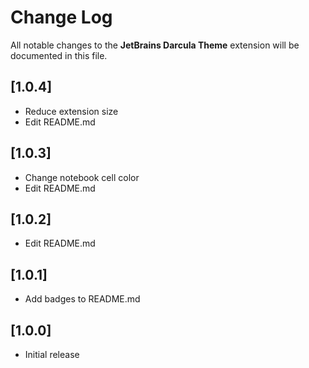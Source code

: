 # Change Log

All notable changes to the **JetBrains Darcula Theme** extension will be documented in this file.

<!--- Check [Keep a Changelog](http://keepachangelog.com/) for recommendations on how to structure this file. -->

## [1.0.4]
- Reduce extension size
- Edit README.md

## [1.0.3]
- Change notebook cell color
- Edit README.md

## [1.0.2]
- Edit README.md

## [1.0.1]
- Add badges to README.md

## [1.0.0]
- Initial release
